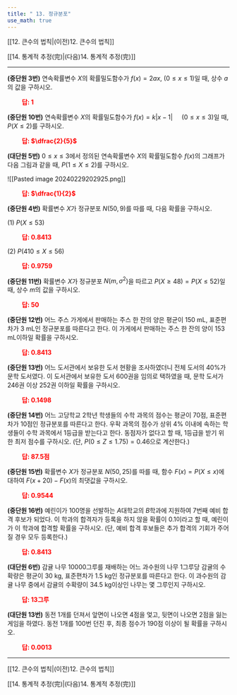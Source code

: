 ```yaml
---
title: " 13. 정규분포"
use_math: true
---
```

[[12. 큰수의 법칙|(이전)12. 큰수의 법칙]] 

[[14. 통계적 추정(完)|(다음)14. 통계적 추정(完)]]

***

**(중단원 3번)** 연속확률변수 $X$의 확률밀도함수가 $f(x)=2ax$, $(0\le x\le 1)$일 때, 상수 $a$의 값을 구하시오.

**<span style="color: red;">$\qquad$답: $1$</span>**

**(중단원 10번)** 연속확률변수 $X$의 확률밀도함수가 $f(x)=k\lvert x-1\rvert\quad$ $(0\le x\le 3)$일 때, $P(X\le2)$를 구하시오.

**<span style="color: red;">$\qquad$답: $\dfrac{2}{5}$</span>**

**(대단원 5번)** $0\le x\le 3$에서 정의된 연속확률변수 $X$의 확률밀도함수 $f(x)$의 그래프가 다음 그림과 같을 때, $P(1\le X\le 2)$를 구하시오.

![[Pasted image 20240229202925.png]]

**<span style="color: red;">$\qquad$답: $\dfrac{1}{2}$</span>**

**(중단원 4번)** 확률변수 $X$가 정규분포 $N(50, 9)$를 따를 때, 다음 확률을 구하시오.

(1) $P(X\le 53)$

**<span style="color: red;">$\qquad$답: $0.8413$</span>**

(2) $P(410\le X\le56)$

**<span style="color: red;">$\qquad$답: $0.9759$</span>**

**(중단원 11번)** 확률변수 $X$가 정규분포 $N(m, \sigma^2)$을 따르고 $P(X\ge48)=P(X\le52)$일 때, 상수 $m$의 값을 구하시오.

**<span style="color: red;">$\qquad$답: $50$</span>**

**(중단원 12번)** 어느 주스 가게에서 판매하는 주스 한 잔의 양은 평균이 150 mL, 표준편차가 3 mL인 정규분포를 따른다고 한다. 이 가게에서 판매하는 주스 한 잔의 양이 153 mL이하일 확률을 구하시오.

**<span style="color: red;">$\qquad$답: $0.8413$</span>**

**(중단원 13번)** 어느 도서관에서 보유한 도서 현황을 조사하였더니 전체 도서의 $40\%$가 문학 도서였다. 이 도서관에서 보유한 도서 600권을 임의로 택하였을 때, 문학 도서가 246권 이상 252권 이하일 확률을 구하시오. 

**<span style="color: red;">$\qquad$답: $0.1498$</span>**

**(중단원 14번)** 어느 고당학교 2학년 학생들의 수학 과목의 점수는 평균이 70점, 표준편차가 10점인 정규분포를 따른다고 한다. 우ᄒᆉᆨ 과목의 점수가 상위 $4\%$ 이내에 속하는 학생들이 수학 과목에서 1등급을 받는다고 한다. 동점자가 없다고 할 때, 1등급을 받기 위한 최저 점수를 구하시오. (단, $P(0\le Z\le 1.75)=0.46$으로 계산한다.)

**<span style="color: red;">$\qquad$답: $87.5$점</span>**

**(중단원 15번)** 확률변수 $X$가 정규분포 $N(50, 25)$를 따를 때, 함수 $F(x)=P(X\le x)$에 대하여 $F(x+20)-F(x)$의 최댓값을 구하시오.

**<span style="color: red;">$\qquad$답: $0.9544$</span>**

**(중단원 16번)** 예린이가 100명을 선발하는 $A$대학교의 $B$학과에 지원하여 7번째 예비 합격 후보가 되었다. 이 학과의 합격자가 등록을 하지 않을 확률이 0.1이라고 할 때, 예린이가 이 학과에 합격할 확률을 구하시오. (단, 예비 합격 후보들은 추가 합격의 기회가 주어질 경우 모두 등록한다.)

**<span style="color: red;">$\qquad$답: $0.8413$</span>**

**(대단원 6번)** 감귤 나무 10000그루를 재배하는 어느 과수원의 나무 1그루당 감귤의 수확량은 평균이 30 kg, 표준편차가 1.5 kg인 정규분포를 따른다고 한다. 이 과수원의 감귤 나무 중에서 감귤의 수확량이 34.5 kg이상인 나무는 몇 그루인지 구하시오.

**<span style="color: red;">$\qquad$답: $13$그루</span>**

**(대단원 13번)** 동전 1개를 던져서 앞면이 나오면 4점을 엋고, 뒷면이 나오면 2점을 잃는 게임을 하였다. 동전 1개를 100번 던진 후, 최종 점수가 190점 이상이 될 확률을 구하시오.

**<span style="color: red;">$\qquad$답: $0.0013$</span>**

***
[[12. 큰수의 법칙|(이전)12. 큰수의 법칙]] 

[[14. 통계적 추정(完)|(다음)14. 통계적 추정(完)]]